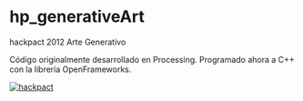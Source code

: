 # hp_generativeArt
hackpact 2012 Arte Generativo

Código originalmente desarrollado en Processing.
Programado ahora a C++ con la librería OpenFrameworks.


[![hackpact](https://github.com/laadeho/hp_generativeArt/blob/master/hp2012.png?raw=true)](http://hackpact.laad.com.mx/2012/genart/eduardoh/eduardo.html)
